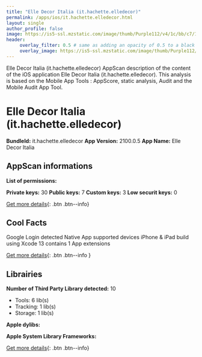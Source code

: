 ```yaml
---
title: "Elle Decor Italia (it.hachette.elledecor)"
permalink: /apps/ios/it.hachette.elledecor.html
layout: single
author_profile: false
image: https://is5-ssl.mzstatic.com/image/thumb/Purple112/v4/1c/bb/c7/1cbbc7f4-3319-bf5f-8017-fa13a6c3c11c/AppIcon-0-0-1x_U007emarketing-0-0-0-6-0-0-sRGB-0-0-0-GLES2_U002c0-512MB-85-220-0-0.png/512x512bb.jpg
header: 
     overlay_filter: 0.5 # same as adding an opacity of 0.5 to a black background
     overlay_image: https://is5-ssl.mzstatic.com/image/thumb/Purple112/v4/1c/bb/c7/1cbbc7f4-3319-bf5f-8017-fa13a6c3c11c/AppIcon-0-0-1x_U007emarketing-0-0-0-6-0-0-sRGB-0-0-0-GLES2_U002c0-512MB-85-220-0-0.png/512x512bb.jpg
---
```

Elle Decor Italia (it.hachette.elledecor) AppScan description of the content of the iOS application Elle Decor Italia (it.hachette.elledecor). This analysis is based on the Mobile App Tools : AppScore, static analysis, Audit and the Mobile Audit App Tool.

# Elle Decor Italia (it.hachette.elledecor)

**BundleId:** it.hachette.elledecor
**App Version:** 2100.0.5
**App Name:** Elle Decor Italia


## AppScan informations 

**List of permissions:** 
  
  
**Private keys:** 30
**Public keys:** 7
**Custom keys:** 3
**Low securit keys:** 0
  
[Get more details](/pricing.html){: .btn .btn--info}

## Cool Facts

Google Login detected
Native App
supported devices iPhone & iPad
build using Xcode 13
contains 1 App extensions
  
[Get more details](/pricing.html){: .btn .btn--info }

## Librairies 
**Number of Third Party Library detected:** 10
- Tools: 6 lib(s)
- Tracking: 1 lib(s)
- Storage: 1 lib(s)


**Apple dylibs:**


**Apple System Library Frameworks:**


  
[Get more details](/pricing.html){: .btn .btn--info}

